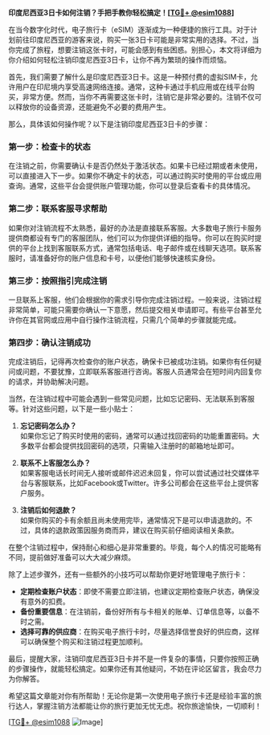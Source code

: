 **印度尼西亚3日卡如何注销？手把手教你轻松搞定！[[TG💪+ @esim1088](https://t.me/s/esim1088)]**

在当今数字化时代，电子旅行卡（eSIM）逐渐成为一种便捷的旅行工具。对于计划前往印度尼西亚的游客来说，购买一张3日卡可能是非常实用的选择。不过，当你完成了旅程，想要注销这张卡时，可能会感到有些困惑。别担心，本文将详细为你介绍如何轻松注销印度尼西亚3日卡，让你不再为繁琐的操作而烦恼。

首先，我们需要了解什么是印度尼西亚3日卡。这是一种预付费的虚拟SIM卡，允许用户在印尼境内享受高速网络连接。通常，这种卡通过手机应用或在线平台购买，非常方便。然而，当你不再需要这张卡时，注销它是非常必要的。注销不仅可以释放你的设备资源，还能避免不必要的费用产生。

那么，具体该如何操作呢？以下是注销印度尼西亚3日卡的步骤：

### 第一步：检查卡的状态

在注销之前，你需要确认卡是否仍然处于激活状态。如果卡已经过期或者未使用，可以直接进入下一步。如果你不确定卡的状态，可以通过购买时使用的平台或应用查询。通常，这些平台会提供账户管理功能，你可以登录后查看卡的具体情况。

### 第二步：联系客服寻求帮助

如果你对注销流程不太熟悉，最好的办法是直接联系客服。大多数电子旅行卡服务提供商都设有专门的客服团队，他们可以为你提供详细的指导。你可以在购买时提供的平台上找到客服联系方式，通常包括电话、电子邮件或在线聊天选项。联系客服时，请准备好你的账户信息和卡号，以便他们能够快速核实身份。

### 第三步：按照指引完成注销

一旦联系上客服，他们会根据你的需求引导你完成注销过程。一般来说，注销过程非常简单，可能只需要你确认一下意愿，然后提交相关申请即可。有些平台甚至允许你在其官网或应用中自行操作注销流程，只需几个简单的步骤就能完成。

### 第四步：确认注销成功

完成注销后，记得再次检查你的账户状态，确保卡已被成功注销。如果你有任何疑问或问题，不要犹豫，立即联系客服进行咨询。客服人员通常会在短时间内回复你的请求，并协助解决问题。

当然，在注销过程中可能会遇到一些常见问题，比如忘记密码、无法联系到客服等。针对这些问题，以下是一些小贴士：

1. **忘记密码怎么办？**  
   如果你忘记了购买时使用的密码，通常可以通过找回密码的功能重置密码。大多数平台都会提供找回密码的选项，只需输入注册时的邮箱地址即可。

2. **联系不上客服怎么办？**  
   如果客服电话长时间无人接听或邮件迟迟未回复，你可以尝试通过社交媒体平台与客服联系，比如Facebook或Twitter。许多公司都会在这些平台上提供客户服务。

3. **注销后如何退款？**  
   如果你购买的卡有余额且尚未使用完毕，通常情况下是可以申请退款的。不过，具体的退款政策因服务商而异，建议在购买前仔细阅读相关条款。

在整个注销过程中，保持耐心和细心是非常重要的。毕竟，每个人的情况可能略有不同，提前做好准备可以大大减少麻烦。

除了上述步骤外，还有一些额外的小技巧可以帮助你更好地管理电子旅行卡：

- **定期检查账户状态**：即使不需要立即注销，也建议定期检查账户状态，确保没有意外的扣费。
- **备份重要信息**：在注销前，备份好所有与卡相关的账单、订单信息等，以备不时之需。
- **选择可靠的供应商**：在购买电子旅行卡时，尽量选择信誉良好的供应商，这样可以确保整个购买和注销过程更加顺利。

最后，提醒大家，注销印度尼西亚3日卡并不是一件复杂的事情，只要你按照正确的步骤操作，就能轻松搞定。如果你还有其他疑问，不妨在评论区留言，我会尽力为你解答。

希望这篇文章能对你有所帮助！无论你是第一次使用电子旅行卡还是经验丰富的旅行达人，掌握注销方法都能让你的旅行更加无忧无虑。祝你旅途愉快，一切顺利！

[[TG💪+ @esim1088](https://t.me/s/esim1088) ![Image](https://i.postimg.cc/4NQfJmqS/Snipaste-2025-05-13-00-14-12.png)]